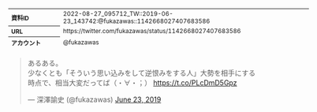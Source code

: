 <table style="font-size: 9pt; width: 610px; margin-bottom: 20px; height: 80px;">
<tbody>
    <tr>
        <th align=left>資料ID</th>
        <td align=left>2022-08-27_095712_TW::2019-06-23_143742:@fukazawas::1142668027407683586</td>
    </tr>
    <tr>
        <th align=left>URL</th>
        <td align=left>https://twitter.com/fukazawas/status/1142668027407683586</td>
    </tr>
    <tr>
        <th align=left>アカウント</th>
        <td align=left>@fukazawas</td>
    </tr>
    <tr>
        <th align=left>ユーザ名</th>
        <td align=left>深澤諭史</td>
    </tr>
    <tr>
        <th align=left>ツイートの記録日時</th>
        <td align=left>2022-08-27_095712_</td>
    </tr>
</tbody>
</table>
<blockquote class="twitter-tweet" data-width="450"  data-lang="ja"><p lang="ja" dir="ltr">あるある。<br>少なくとも「そういう思い込みをして逆恨みをする人」大勢を相手にする時点で、相当大変だってば（・∀・；） <a href="https://t.co/PLcDmD5Gpz">https://t.co/PLcDmD5Gpz</a></p>&mdash; 深澤諭史 (@fukazawas) <a href="https://twitter.com/fukazawas/status/1142668027407683586?ref_src=twsrc%5Etfw">June 23, 2019</a></blockquote>
<script async src="https://platform.twitter.com/widgets.js" charset="utf-8"></script>


